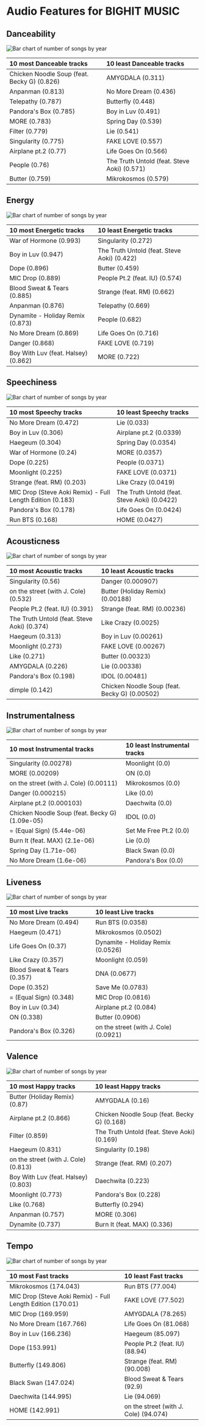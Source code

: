 # Audio Features for BIGHIT MUSIC

## Danceability

![Bar chart of number of songs by year](../../images/labels/bighit_music/audio_features/audio_danceability/distribution.png)

| 10 most Danceable tracks | 10 least Danceable tracks |
|:---|:---|
| Chicken Noodle Soup (feat. Becky G) (0.826) | AMYGDALA (0.311) |
| Anpanman (0.813) | No More Dream (0.436) |
| Telepathy (0.787) | Butterfly (0.448) |
| Pandora's Box (0.785) | Boy in Luv (0.491) |
| MORE (0.783) | Spring Day (0.539) |
| Filter (0.779) | Lie (0.541) |
| Singularity (0.775) | FAKE LOVE (0.557) |
| Airplane pt.2 (0.77) | Life Goes On (0.566) |
| People (0.76) | The Truth Untold (feat. Steve Aoki) (0.571) |
| Butter (0.759) | Mikrokosmos (0.579) |

## Energy

![Bar chart of number of songs by year](../../images/labels/bighit_music/audio_features/audio_energy/distribution.png)

| 10 most Energetic tracks | 10 least Energetic tracks |
|:---|:---|
| War of Hormone (0.993) | Singularity (0.272) |
| Boy in Luv (0.947) | The Truth Untold (feat. Steve Aoki) (0.422) |
| Dope (0.896) | Butter (0.459) |
| MIC Drop (0.889) | People Pt.2 (feat. IU) (0.574) |
| Blood Sweat & Tears (0.885) | Strange (feat. RM) (0.662) |
| Anpanman (0.876) | Telepathy (0.669) |
| Dynamite - Holiday Remix (0.873) | People (0.682) |
| No More Dream (0.869) | Life Goes On (0.716) |
| Danger (0.868) | FAKE LOVE (0.719) |
| Boy With Luv (feat. Halsey) (0.862) | MORE (0.722) |

## Speechiness

![Bar chart of number of songs by year](../../images/labels/bighit_music/audio_features/audio_speechiness/distribution.png)

| 10 most Speechy tracks | 10 least Speechy tracks |
|:---|:---|
| No More Dream (0.472) | Lie (0.033) |
| Boy in Luv (0.306) | Airplane pt.2 (0.0339) |
| Haegeum (0.304) | Spring Day (0.0354) |
| War of Hormone (0.24) | MORE (0.0357) |
| Dope (0.225) | People (0.0371) |
| Moonlight (0.225) | FAKE LOVE (0.0371) |
| Strange (feat. RM) (0.203) | Like Crazy (0.0419) |
| MIC Drop (Steve Aoki Remix) - Full Length Edition (0.183) | The Truth Untold (feat. Steve Aoki) (0.0422) |
| Pandora's Box (0.178) | Life Goes On (0.0424) |
| Run BTS (0.168) | HOME (0.0427) |

## Acousticness

![Bar chart of number of songs by year](../../images/labels/bighit_music/audio_features/audio_acousticness/distribution.png)

| 10 most Acoustic tracks | 10 least Acoustic tracks |
|:---|:---|
| Singularity (0.56) | Danger (0.000907) |
| on the street (with J. Cole) (0.532) | Butter (Holiday Remix) (0.00188) |
| People Pt.2 (feat. IU) (0.391) | Strange (feat. RM) (0.00236) |
| The Truth Untold (feat. Steve Aoki) (0.374) | Like Crazy (0.0025) |
| Haegeum (0.313) | Boy in Luv (0.00261) |
| Moonlight (0.273) | FAKE LOVE (0.00267) |
| Like (0.271) | Butter (0.00323) |
| AMYGDALA (0.226) | Lie (0.00338) |
| Pandora's Box (0.198) | IDOL (0.00481) |
| dimple (0.142) | Chicken Noodle Soup (feat. Becky G) (0.00502) |

## Instrumentalness

![Bar chart of number of songs by year](../../images/labels/bighit_music/audio_features/audio_instrumentalness/distribution.png)

| 10 most Instrumental tracks | 10 least Instrumental tracks |
|:---|:---|
| Singularity (0.00278) | Moonlight (0.0) |
| MORE (0.00209) | ON (0.0) |
| on the street (with J. Cole) (0.00111) | Mikrokosmos (0.0) |
| Danger (0.000215) | Like (0.0) |
| Airplane pt.2 (0.000103) | Daechwita (0.0) |
| Chicken Noodle Soup (feat. Becky G) (1.09e-05) | IDOL (0.0) |
| = (Equal Sign) (5.44e-06) | Set Me Free Pt.2 (0.0) |
| Burn It (feat. MAX) (2.1e-06) | Lie (0.0) |
| Spring Day (1.71e-06) | Black Swan (0.0) |
| No More Dream (1.6e-06) | Pandora's Box (0.0) |

## Liveness

![Bar chart of number of songs by year](../../images/labels/bighit_music/audio_features/audio_liveness/distribution.png)

| 10 most Live tracks | 10 least Live tracks |
|:---|:---|
| No More Dream (0.494) | Run BTS (0.0358) |
| Haegeum (0.471) | Mikrokosmos (0.0502) |
| Life Goes On (0.37) | Dynamite - Holiday Remix (0.0526) |
| Like Crazy (0.357) | Moonlight (0.059) |
| Blood Sweat & Tears (0.357) | DNA (0.0677) |
| Dope (0.352) | Save Me (0.0783) |
| = (Equal Sign) (0.348) | MIC Drop (0.0816) |
| Boy in Luv (0.34) | Airplane pt.2 (0.084) |
| ON (0.338) | Butter (0.0906) |
| Pandora's Box (0.326) | on the street (with J. Cole) (0.0921) |

## Valence

![Bar chart of number of songs by year](../../images/labels/bighit_music/audio_features/audio_valence/distribution.png)

| 10 most Happy tracks | 10 least Happy tracks |
|:---|:---|
| Butter (Holiday Remix) (0.87) | AMYGDALA (0.16) |
| Airplane pt.2 (0.866) | Chicken Noodle Soup (feat. Becky G) (0.168) |
| Filter (0.859) | The Truth Untold (feat. Steve Aoki) (0.169) |
| Haegeum (0.831) | Singularity (0.198) |
| on the street (with J. Cole) (0.813) | Strange (feat. RM) (0.207) |
| Boy With Luv (feat. Halsey) (0.803) | Daechwita (0.223) |
| Moonlight (0.773) | Pandora's Box (0.228) |
| Like (0.768) | Butterfly (0.294) |
| Anpanman (0.757) | MORE (0.306) |
| Dynamite (0.737) | Burn It (feat. MAX) (0.336) |

## Tempo

![Bar chart of number of songs by year](../../images/labels/bighit_music/audio_features/audio_tempo/distribution.png)

| 10 most Fast tracks | 10 least Fast tracks |
|:---|:---|
| Mikrokosmos (174.043) | Run BTS (77.004) |
| MIC Drop (Steve Aoki Remix) - Full Length Edition (170.01) | FAKE LOVE (77.502) |
| MIC Drop (169.959) | AMYGDALA (78.265) |
| No More Dream (167.766) | Life Goes On (81.068) |
| Boy in Luv (166.236) | Haegeum (85.097) |
| Dope (153.991) | People Pt.2 (feat. IU) (88.94) |
| Butterfly (149.806) | Strange (feat. RM) (90.008) |
| Black Swan (147.024) | Blood Sweat & Tears (92.9) |
| Daechwita (144.995) | Lie (94.069) |
| HOME (142.991) | on the street (with J. Cole) (94.074) |

